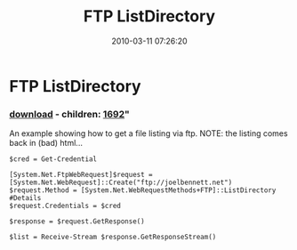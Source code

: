 ﻿---
pid:            1689
parent:         0
children:       1692
poster:         Joel Bennett
title:          FTP ListDirectory
date:           2010-03-11 07:26:20
format:         posh
---

# FTP ListDirectory

### [download](1689.ps1) - children: [1692](1692.md)"

An example showing how to get a file listing via ftp.  NOTE: the listing comes back in (bad) html...

```posh
$cred = Get-Credential

[System.Net.FtpWebRequest]$request = [System.Net.WebRequest]::Create("ftp://joelbennett.net")
$request.Method = [System.Net.WebRequestMethods+FTP]::ListDirectory #Details
$request.Credentials = $cred

$response = $request.GetResponse()

$list = Receive-Stream $response.GetResponseStream()
```
